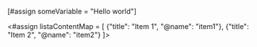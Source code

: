 <!-- Crear una variable de tipo String -->
[#assign someVariable = "Hello world"]

<!-- asNodeList - Transformar una lista de ContentMap a una colección de nodos -->
<#assign listaContentMap = [
  {"title": "Item 1", "@name": "item1"},
  {"title": "Item 2", "@name": "item2"}
]>
